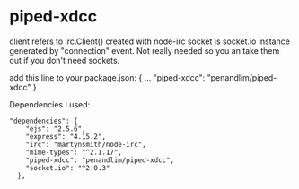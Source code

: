 piped-xdcc
==========

client refers to irc.Client() created with node-irc
socket is socket.io instance generated by "connection" event. Not really needed so you an take them out if you don't need sockets.

add this line to your package.json:
{
...
    "piped-xdcc": "penandlim/piped-xdcc"
}

Dependencies I used:
	
~~~~
"dependencies": {
    "ejs": "2.5.6",
    "express": "4.15.2",
    "irc": "martynsmith/node-irc",
    "mime-types": "^2.1.17",
    "piped-xdcc": "penandlim/piped-xdcc",
    "socket.io": "^2.0.3"
  },
~~~~
